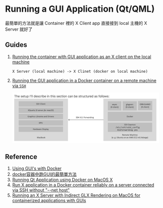 # Running a GUI Application (Qt/QML)

最簡單的方法就是讓 Container 裡的 X Client app 直接接到 local 主機的 X Server 就好了

## Guides

1. [Running the container with GUI application as an X client on the local machine](01_docker_on_local.md)

    ```
    X Server (local machine) -> X Clinet (docker on local machine)
    ```

2. [Running the GUI application in a Docker container on a remote machine via `SSH`](02_docker_on_remote.md)

    ![](images/mac_gui_docker_ssh.png)

## Reference

1. [Using GUI's with Docker](http://wiki.ros.org/docker/Tutorials/GUI)
2. [docker容器中跑GUI的最簡單方法](http://blog.lujun9972.win/blog/2018/04/24/docker%E5%AE%B9%E5%99%A8%E4%B8%AD%E8%B7%91gui%E7%9A%84%E6%9C%80%E7%AE%80%E5%8D%95%E6%96%B9%E6%B3%95/index.html)
3. [Running Qt Application using Docker on MacOS X](https://diysar.medium.com/running-qt-application-using-docker-on-macos-x-ad2e9d34532a)
4. [Run X application in a Docker container reliably on a server connected via SSH without "--net host"](https://stackoverflow.com/questions/48235040/run-x-application-in-a-docker-container-reliably-on-a-server-connected-via-ssh-w)
5. [Running an X Server with Indirect GLX Rendering on MacOS for containerized applications with GUIs](https://blog.mkari.de/posts/glx-on-mac/)
